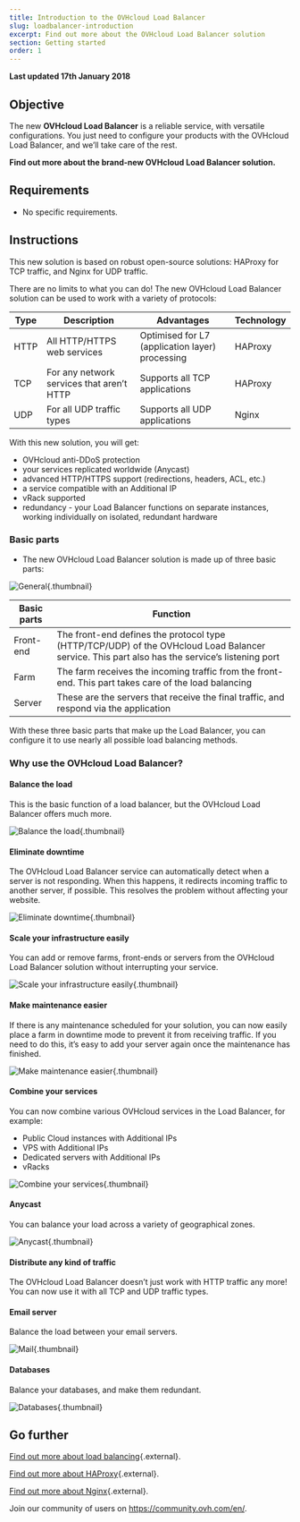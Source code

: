 ```yaml
---
title: Introduction to the OVHcloud Load Balancer 
slug: loadbalancer-introduction 
excerpt: Find out more about the OVHcloud Load Balancer solution 
section: Getting started 
order: 1
---
```


**Last updated 17th January 2018**

## Objective

The new **OVHcloud Load Balancer** is a reliable service, with versatile configurations. You just need to configure your products with the OVHcloud Load Balancer, and we’ll take care of the rest.

**Find out more about the brand-new OVHcloud Load Balancer solution.**

## Requirements

- No specific requirements.


## Instructions

This new solution is based on robust open-source solutions: HAProxy for TCP traffic, and Nginx for UDP traffic.

There are no limits to what you can do! The new OVHcloud Load Balancer solution can be used to work with a variety of protocols:

|Type|Description|Advantages|Technology|
|---|---|---|---|
|HTTP|All HTTP/HTTPS web services|Optimised for L7 (application layer) processing|HAProxy|
|TCP|For any network services that aren’t HTTP|Supports all TCP applications|HAProxy|
|UDP|For all UDP traffic types|Supports all UDP applications|Nginx|

With this new solution, you will get:

- OVHcloud anti-DDoS protection
- your services replicated worldwide (Anycast)
- advanced HTTP/HTTPS support (redirections, headers, ACL, etc.)
- a service compatible with an Additional IP
- vRack supported
- redundancy - your Load Balancer functions on separate instances, working individually on isolated, redundant hardware


### Basic parts

- The new OVHcloud Load Balancer solution is made up of three basic parts:

![General](images/diag_gen.png){.thumbnail}

|Basic parts|Function|
|---|---|
|Front-end|The front-end defines the protocol type (HTTP/TCP/UDP) of the OVHcloud Load Balancer service. This part also has the service’s listening port|
|Farm|The farm receives the incoming traffic from the front-end. This part takes care of the load balancing|
|Server|These are the servers that receive the final traffic, and respond via the application|

With these three basic parts that make up the Load Balancer, you can configure it to use nearly all possible load balancing methods.


### Why use the OVHcloud Load Balancer?

#### Balance the load

This is the basic function of a load balancer, but the OVHcloud Load Balancer offers much more.

![Balance the load](images/distribute_load.png){.thumbnail}

#### Eliminate downtime

The OVHcloud Load Balancer service can automatically detect when a server is not responding. When this happens, it redirects incoming traffic to another server, if possible. This resolves the problem without affecting your website.

![Eliminate downtime](images/eliminate_downtimes.png){.thumbnail}

#### Scale your infrastructure easily

You can add or remove farms, front-ends or servers from the OVHcloud Load Balancer solution without interrupting your service.

![Scale your infrastructure easily](images/facilitate_maintenance.png){.thumbnail}


#### Make maintenance easier

If there is any maintenance scheduled for your solution, you can now easily place a farm in downtime mode to prevent it from receiving traffic. If you need to do this, it’s easy to add your server again once the maintenance has finished.

![Make maintenance easier](images/scale_easily.png){.thumbnail}


#### Combine your services

You can now combine various OVHcloud services in the Load Balancer, for example:

- Public Cloud instances with Additional IPs
- VPS with Additional IPs
- Dedicated servers with Additional IPs
- vRacks

![Combine your services](images/mix_and_match.png){.thumbnail}

#### Anycast

You can balance your load across a variety of geographical zones.

![Anycast](images/anycast.png){.thumbnail}


#### Distribute any kind of traffic

The OVHcloud Load Balancer doesn’t just work with HTTP traffic any more! You can now use it with all TCP and UDP traffic types.


#### Email server

Balance the load between your email servers.

![Mail](images/mail.png){.thumbnail}


#### Databases

Balance your databases, and make them redundant.

![Databases](images/database.png){.thumbnail}


## Go further

[Find out more about load balancing](https://en.wikipedia.org/wiki/Load_balancing){.external}.

[Find out more about HAProxy](http://www.haproxy.org/#desc){.external}.

[Find out more about Nginx](https://en.wikipedia.org/wiki/Nginx){.external}.

Join our community of users on <https://community.ovh.com/en/>.
